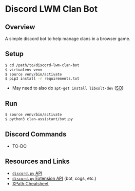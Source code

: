 # Discord LWM Clan Bot

## Overview

A simple discord bot to help manage clans in a browser game.

## Setup

```bash
$ cd /path/to/discord-lwm-clan-bot
$ virtualenv venv
$ source venv/bin/activate
$ pip3 install -r requirements.txt
```

* May need to also do `apt-get install libxslt-dev` ([SO](https://stackoverflow.com/a/40542539/))

## Run

```bash
$ source venv/bin/activate
$ python3 clan-assistant/bot.py
```

## Discord Commands

* TO-DO

## Resources and Links

* [`discord.py` API](https://discordpy.readthedocs.io/en/latest/api.html)
* [`discord.py` Extension API](https://discordpy.readthedocs.io/en/latest/ext/commands/api.html) (bot, cogs, etc.)
* [XPath Cheatsheet](https://devhints.io/xpath)

